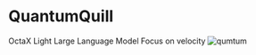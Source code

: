 # QuantumQuill
OctaX Light Large Language Model 
Focus on velocity
![qumtum](https://github.com/Gaegeumchi/QuantumQuill/assets/70493521/e9e9119c-64e8-449f-a2ae-1927e6f53789)
